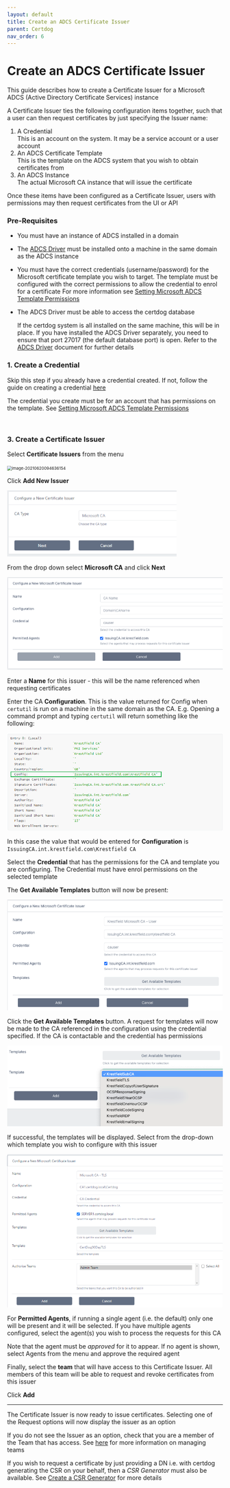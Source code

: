 ```yaml
---
layout: default
title: Create an ADCS Certificate Issuer
parent: Certdog
nav_order: 6
---
```

# Create an ADCS Certificate Issuer

  

This guide describes how to create a Certificate Issuer for a Microsoft ADCS (Active Directory Certificate Services) instance  

A Certificate Issuer ties the following configuration items together, such that a user can then request certificates by just specifying the Issuer name:  

1. A Credential  
   This is an account on the system. It may be a service account or a user account
3. An ADCS Certificate Template  
   This is the template on the ADCS system that you wish to obtain certificates from
4. An ADCS Instance  
   The actual Microsoft CA instance that will issue the certificate

  

Once these items have been configured as a Certificate Issuer, users with permissions may then request certificates from the UI or API  



### Pre-Requisites

* You must have an instance of ADCS installed in a domain
* The [ADCS Driver](adcsdriver.html) must be installed onto a machine in the same domain as the ADCS instance
* You must have the correct credentials (username/password) for the Microsoft certificate template you wish to target. The template must be configured with the correct permissions to allow the credential to enrol for a certificate
   For more information see [Setting Microsoft ADCS Template Permissions](setting_adcs_template_permissions.html)
* The ADCS Driver must be able to access the certdog database  

   If the certdog system is all installed on the same machine, this will be in place. If you have installed the ADCS Driver separately, you need to ensure that port 27017 (the default database port) is open. Refer to the [ADCS Driver](adcsdriver.html)  document for further details



### 1. Create a Credential

   Skip this step if you already have a credential created.  If not, follow the guide on creating a credential [here](credentials.html)  

   The credential you create must be for an account that has permissions on the template. See [Setting Microsoft ADCS Template Permissions](setting_adcs_template_permissions.html)  

​     

### 3. Create a Certificate Issuer

   Select **Certificate Issuers** from the menu  

<img src="C:\Users\darre\Documents\_mystuff\development\_Krestfield Products\docs\certdog\images\new_ms_issuer.png" alt="image-20210620094636154" style="zoom: 67%;" />

   Click **Add New Issuer**  

<img src=".\images\new_ms_ca_issuer.png" alt="image-20210116161811294" style="zoom:67%;" />

   From the drop down select **Microsoft CA** and click **Next**  

<img src=".\images\ms_issuer_1.png" alt="image-20210125143720260" style="zoom:67%;" />

Enter a **Name** for this issuer - this will be the name referenced when requesting certificates  

Enter the CA **Configuration**. This is the value returned for Config when ``certutil`` is run on a machine in the same domain as the CA. E.g. Opening a command prompt and typing ``certutil`` will return something like the following:  

![image-20210620094957527](.\images\ms-ca-certutil.png)


In this case the value that would be entered for **Configuration** is ``IssuingCA.int.krestfield.com\Krestfield CA``  

Select the **Credential** that has the permissions for the CA and template you are configuring. The Credential must have enrol permissions on the selected template  

The **Get Available Templates** button will now be present:  

<img src=".\images\ms_issuer_2.png" alt="image-20210125144250008" style="zoom:67%;" />

Click the **Get Available Templates** button. A request for templates will now be made to the CA referenced in the configuration using the credential specified. If the CA is contactable and the credential has permissions  

<img src=".\images\ms_issuer_3.png" alt="image-20210125144417207" style="zoom:67%;" />

If successful, the templates will be displayed. Select from the drop-down which template you wish to configure with this issuer  

<img src=".\images\msca-setup.png" alt="image-20210620095612254" style="zoom:67%;" />

For **Permitted Agents**, if running a single agent (i.e. the default) only one will be present and it will be selected. If you have multiple agents configured, select the agent(s) you wish to process the requests for this CA  

Note that the agent must be *approved* for it to appear. If no agent is shown, select Agents from the menu and approve the required agent  

Finally, select the **team** that will have access to this Certificate Issuer. All members of this team will be able to request and revoke certificates from this issuer

Click **Add**  

---

The Certificate Issuer is now ready to issue certificates. Selecting one of the Request options will now display the issuer as an option  

If you do not see the Issuer as an option, check that you are a member of the Team that has access. See [here](teams.html) for more information on managing teams

If you wish to request a certificate by just providing a DN i.e. with certdog generating the CSR on your behalf, then a *CSR Generator* must also be available. See [Create a CSR Generator](create_csr_generator.html) for more details

